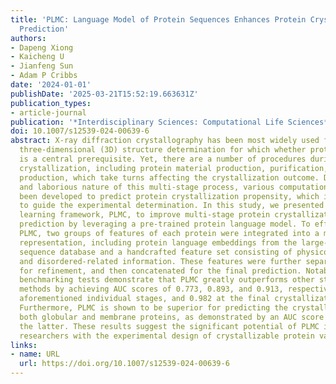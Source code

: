 ```yaml
---
title: 'PLMC: Language Model of Protein Sequences Enhances Protein Crystallization
  Prediction'
authors:
- Dapeng Xiong
- Kaicheng U
- Jianfeng Sun
- Adam P Cribbs
date: '2024-01-01'
publishDate: '2025-03-21T15:52:19.663631Z'
publication_types:
- article-journal
publication: '*Interdisciplinary Sciences: Computational Life Sciences*'
doi: 10.1007/s12539-024-00639-6
abstract: X-ray diffraction crystallography has been most widely used for protein
  three-dimensional (3D) structure determination for which whether proteins are crystallizable
  is a central prerequisite. Yet, there are a number of procedures during protein
  crystallization, including protein material production, purification, and crystal
  production, which take turns affecting the crystallization outcome. Due to the expensive
  and laborious nature of this multi-stage process, various computational tools have
  been developed to predict protein crystallization propensity, which is then used
  to guide the experimental determination. In this study, we presented a novel deep
  learning framework, PLMC, to improve multi-stage protein crystallization propensity
  prediction by leveraging a pre-trained protein language model. To effectively train
  PLMC, two groups of features of each protein were integrated into a more comprehensive
  representation, including protein language embeddings from the large-scale protein
  sequence database and a handcrafted feature set consisting of physicochemical, sequence-based
  and disordered-related information. These features were further separately embedded
  for refinement, and then concatenated for the final prediction. Notably, our extensive
  benchmarking tests demonstrate that PLMC greatly outperforms other state-of-the-art
  methods by achieving AUC scores of 0.773, 0.893, and 0.913, respectively, at the
  aforementioned individual stages, and 0.982 at the final crystallization stage.
  Furthermore, PLMC is shown to be superior for predicting the crystallization of
  both globular and membrane proteins, as demonstrated by an AUC score of 0.991 for
  the latter. These results suggest the significant potential of PLMC in assisting
  researchers with the experimental design of crystallizable protein variants.
links:
- name: URL
  url: https://doi.org/10.1007/s12539-024-00639-6
---
```

